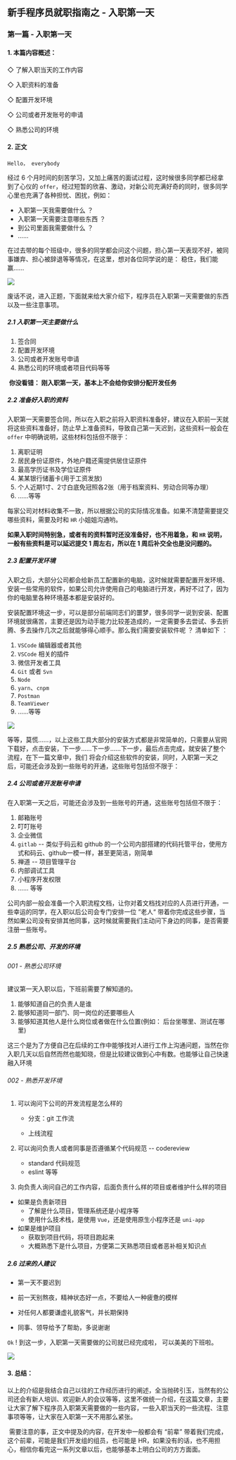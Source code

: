 ## 新手程序员就职指南之 - 入职第一天



### 第一篇 - 入职第一天

#### 1.  本篇内容概述：

◇ 了解入职当天的工作内容

◇ 入职资料的准备

◇  配置开发环境

◇  公司或者开发账号的申请

◇  熟悉公司的环境



#### 2. 正文

`Hello， everybody`

经过 6 个月时间的刻苦学习，又加上痛苦的面试过程，这时候很多同学都已经拿到了心仪的 `offer`，经过短暂的欣喜、激动，对新公司充满好奇的同时，很多同学心里也充满了各种担忧、困扰，例如：

- 入职第一天我需要做什么 ？
- 入职第一天需要注意哪些东西 ？
- 到公司里面我需要做什么 ？
- ……

在过去带的每个班级中，很多的同学都会问这个问题，担心第一天表现不好，被同事嫌弃、担心被辞退等等情况，在这里，想对各位同学说的是： 稳住，我们能赢……



![](http://p2.ssl.cdn.btime.com/t016203434cc475983e.gif?size=300x186)



废话不说，进入正题，下面就来给大家介绍下，程序员在入职第一天需要做的东西以及一些注意事项。



##### 2.1 入职第一天主要做什么

1.  签合同
2.  配置开发环境
3.  公司或者开发账号申请
4.  熟悉公司的环境或者项目代码等等



​    **你没看错： 刚入职第一天，基本上不会给你安排分配开发任务**



##### 2.2 准备好入职的资料

入职第一天需要签合同，所以在入职之前将入职资料准备好，建议在入职前一天就将这些资料准备好，防止早上准备资料，导致自己第一天迟到，这些资料一般会在`offer` 中明确说明，这些材料包括但不限于： 

1.  离职证明
2.  居民身份证原件，外地户籍还需提供居住证原件
3.  最高学历证书及学位证原件
4.  某某银行储蓄卡(用于工资发放)
5.  个人近期1寸、2寸白底免冠照各2张（用于档案资料、劳动合同等办理）
6.  ……等等



每家公司对材料收集不一致，所以根据公司的实际情况准备。如果不清楚需要提交哪些资料，需要及时和 `HR` 小姐姐沟通哟。

**如果入职时间特别急，或者有的资料暂时还没准备好，也不用着急，和 `HR` 说明，一般有些资料是可以延迟提交 1 周左右，所以在 1 周后补交全也是没问题的。**







##### 2.3 配置开发环境

​    入职之后，大部分公司都会给新员工配置新的电脑，这时候就需要配置开发环境、安装一些常用的软件，如果公司允许使用自己的电脑进行开发，再好不过了，因为你的电脑里各种环境基本都是安装好的。

​    安装配置环境这一步，可以是部分前端同志们的噩梦，很多同学一说到安装、配置环境就很痛苦，主要还是因为动手能力比较差造成的，一定需要多去尝试、多去折腾、多去操作几次之后就能够得心顺手。那么我们需要安装软件呢 ？ 清单如下 ：

1.  `VSCode` 编辑器或者其他
2.  `VSCode` 相关的插件
3.  微信开发者工具
4.  `Git` 或者 `Svn`
5.  `Node` 
6.  `yarn`、`cnpm`
7.  `Postman`
8.   `TeamViewer`
9.  ……等等



![](http://i0.hdslb.com/bfs/article/021e896a7350aaecc3ee314694f75d9d00427c1b.gif)

 

等等，莫慌……，以上这些工具大部分的安装方式都是非常简单的，只需要从官网下载好，点击安装，下一步……下一步……下一步，最后点击完成，就安装了整个流程，在下一篇文章中，我们 将会介绍这些软件的安装，同时，入职第一天之后，可能还会涉及到一些账号的开通，这些账号包括但不限于：



##### 2.4 公司或者开发账号申请

在入职第一天之后，可能还会涉及到一些账号的开通，这些账号包括但不限于：

1.  邮箱账号
2.  叮叮账号
3.  企业微信
4.  `gitlab`  -- 类似于码云和 github 的一个公司内部搭建的代码托管平台，使用方式和码云、github一模一样，甚至更简洁，刚简单
5.  禅道 -- 项目管理平台
6.  内部调试工具
7.  小程序开发权限
8.  …… 等等



公司内部一般会准备一个入职流程文档，让你对着文档找对应的人员进行开通，一些幸运的同学，在入职以后公司会专门安排一位 ”老人“ 带着你完成这些步骤，当然如果公司没有安排其他同事，这时候就需要我们主动问下身边的同事，是否需要注册一些账号。



##### 2.5 熟悉公司、开发的环境

###### 001 - 熟悉公司环境



建议第一天入职以后，下班前需要了解知道的。

1.  能够知道自己的负责人是谁
2.  能够知道同一部门、同一岗位的还要哪些人
3.  能够知道其他人是什么岗位或者做在什么位置(例如： 后台坐哪里、测试在哪里)

这三个是为了方便自己在后续的工作中能够找对人进行工作上沟通问题，当然在你入职几天以后自然而然也能知晓，但是比较建议做到心中有数。也能够让自己快速融入环境





###### 002 - 熟悉开发环境

1.  可以询问下公司的开发流程是怎么样的

    - 分支：git 工作流

    - 上线流程

      

2.  可以询问负责人或者同事是否遵循某个代码规范 -- codereview

    - standard 代码规范
    - eslint 等等

    

3.  向负责人询问自己的工作内容，后面负责什么样的项目或者维护什么样的项目
   - 如果是负责新项目
     - 了解是什么项目，管理系统还是小程序等
     -  使用什么技术栈，是使用 `Vue`，还是使用原生小程序还是 `uni-app`
   - 如果是维护项目
     - 获取到项目代码，将项目跑起来
     - 大概熟悉下是什么项目，方便第二天熟悉项目或者恶补相关知识点





##### 2.6 过来的人建议

- 第一天不要迟到

- 前一天别熬夜，精神状态好一点，不要给人一种疲惫的模样
- 对任何人都要谦虚礼貌客气，并长期保持
- 同事、领导给予了帮助，多说谢谢





`Ok` !  到这一步，入职第一天需要做的公司就已经完成啦， 可以美美的下班啦。



![](http://hiphotos.baidu.com/feed/pic/item/a686c9177f3e6709c21fd5c736c79f3df8dc55ee.jpg)







#### 3. 总结：

​      以上的介绍是我结合自己以往的工作经历进行的阐述，全当抛砖引玉，当然有的公司还会有新人培训、欢迎新人的会议等等，这里不做统一介绍，在这篇文章，主要让大家了解下程序员入职第天需要做的一些内容，一些入职当天的一些流程、注意事项等等，让大家在入职第一天不用那么紧张。



​	需要注意的事，正文中提及的内容，在开发中一般都会有 “前辈” 带着我们完成，这个前辈，可能是我们开发组的组员，也可能是 HR，如果没有的话，也不用担心，相信你看完这一系列文章以后，也能够基本上明白公司的方方面面。





















